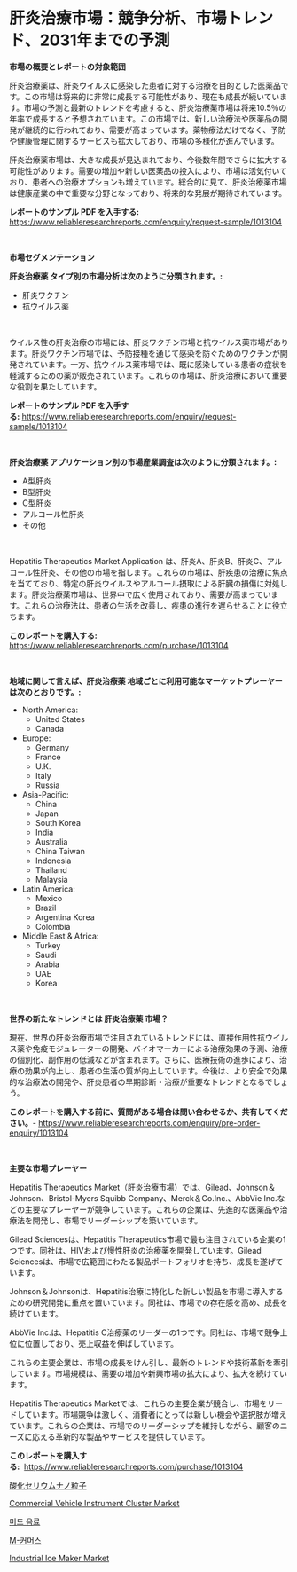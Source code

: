 <p><h1>肝炎治療市場：競争分析、市場トレンド、2031年までの予測</h1></p><p><strong>市場の概要とレポートの対象範囲</strong></p>
<p><p>肝炎治療薬は、肝炎ウイルスに感染した患者に対する治療を目的とした医薬品です。この市場は将来的に非常に成長する可能性があり、現在も成長が続いています。市場の予測と最新のトレンドを考慮すると、肝炎治療薬市場は将来10.5％の年率で成長すると予想されています。この市場では、新しい治療法や医薬品の開発が継続的に行われており、需要が高まっています。薬物療法だけでなく、予防や健康管理に関するサービスも拡大しており、市場の多様化が進んでいます。</p><p>肝炎治療薬市場は、大きな成長が見込まれており、今後数年間でさらに拡大する可能性があります。需要の増加や新しい医薬品の投入により、市場は活気付いており、患者への治療オプションも増えています。総合的に見て、肝炎治療薬市場は健康産業の中で重要な分野となっており、将来的な発展が期待されています。</p></p>
<p><strong>レポートのサンプル PDF を入手する:</strong> <a href="https://www.reliableresearchreports.com/enquiry/request-sample/1013104">https://www.reliableresearchreports.com/enquiry/request-sample/1013104</a></p>
<p>&nbsp;</p>
<p><strong>市場セグメンテーション</strong></p>
<p><strong>肝炎治療薬 タイプ別の市場分析は次のように分類されます。:</strong></p>
<p><ul><li>肝炎ワクチン</li><li>抗ウイルス薬</li></ul></p>
<p>&nbsp;</p>
<p><p>ウイルス性の肝炎治療の市場には、肝炎ワクチン市場と抗ウイルス薬市場があります。肝炎ワクチン市場では、予防接種を通じて感染を防ぐためのワクチンが開発されています。一方、抗ウイルス薬市場では、既に感染している患者の症状を軽減するための薬が販売されています。これらの市場は、肝炎治療において重要な役割を果たしています。</p></p>
<p><strong>レポートのサンプル PDF を入手する:</strong>&nbsp;<a href="https://www.reliableresearchreports.com/enquiry/request-sample/1013104">https://www.reliableresearchreports.com/enquiry/request-sample/1013104</a></p>
<p>&nbsp;</p>
<p><strong> 肝炎治療薬 アプリケーション別の市場産業調査は次のように分類されます。:</strong></p>
<p><ul><li>A型肝炎</li><li>B型肝炎</li><li>C型肝炎</li><li>アルコール性肝炎</li><li>その他</li></ul></p>
<p>&nbsp;</p>
<p><p>Hepatitis Therapeutics Market Application は、肝炎A、肝炎B、肝炎C、アルコール性肝炎、その他の市場を指します。これらの市場は、肝疾患の治療に焦点を当てており、特定の肝炎ウイルスやアルコール摂取による肝臓の損傷に対処します。肝炎治療薬市場は、世界中で広く使用されており、需要が高まっています。これらの治療法は、患者の生活を改善し、疾患の進行を遅らせることに役立ちます。</p></p>
<p><strong>このレポートを購入する:</strong>&nbsp; <a href="https://www.reliableresearchreports.com/purchase/1013104">https://www.reliableresearchreports.com/purchase/1013104</a></p>
<p>&nbsp;</p>
<p><strong>地域に関して言えば、肝炎治療薬 地域ごとに利用可能なマーケットプレーヤーは次のとおりです。:</strong></p>
<p><ul>
    <li>
        North America:
        <ul>
            <li>United States</li>
            <li>Canada</li>
        </ul>
    </li>
    <li>
        Europe:
        <ul>
            <li>Germany</li>
            <li>France</li>
            <li>U.K.</li>
            <li>Italy</li>
            <li>Russia</li>
        </ul>
    </li>
    <li>
        Asia-Pacific:
        <ul>
            <li>China</li>
            <li>Japan</li>
            <li>South Korea</li>
            <li>India</li>
            <li>Australia</li>
            <li>China Taiwan</li>
            <li>Indonesia</li>
            <li>Thailand</li>
            <li>Malaysia</li>
        </ul>
    </li>
    <li>
        Latin America:
        <ul>
            <li>Mexico</li>
            <li>Brazil</li>
            <li>Argentina Korea</li>
            <li>Colombia</li>
        </ul>
    </li>
    <li>
        Middle East & Africa:
        <ul>
            <li>Turkey</li>
            <li>Saudi</li>
            <li>Arabia</li>
            <li>UAE</li>
            <li>Korea</li>
        </ul>
    </li>
    </ul></p>
<p>&nbsp;</p>
<p><strong>世界の新たなトレンドとは 肝炎治療薬 市場？</strong></p>
<p><p>現在、世界の肝炎治療市場で注目されているトレンドには、直接作用性抗ウイルス薬や免疫モジュレーターの開発、バイオマーカーによる治療効果の予測、治療の個別化、副作用の低減などが含まれます。さらに、医療技術の進歩により、治療の効果が向上し、患者の生活の質が向上しています。今後は、より安全で効果的な治療法の開発や、肝炎患者の早期診断・治療が重要なトレンドとなるでしょう。</p></p>
<p><strong>このレポートを購入する前に、質問がある場合は問い合わせるか、共有してください。</strong>- <a href="https://www.reliableresearchreports.com/enquiry/pre-order-enquiry/1013104">https://www.reliableresearchreports.com/enquiry/pre-order-enquiry/1013104</a></p>
<p>&nbsp;</p>
<p><strong>主要な市場プレーヤー</strong></p>
<p><p>Hepatitis Therapeutics Market（肝炎治療市場）では、Gilead、Johnson＆Johnson、Bristol-Myers Squibb Company、Merck＆Co.Inc.、AbbVie Inc.などの主要なプレーヤーが競争しています。これらの企業は、先進的な医薬品や治療法を開発し、市場でリーダーシップを築いています。</p><p>Gilead Sciencesは、Hepatitis Therapeutics市場で最も注目されている企業の1つです。同社は、HIVおよび慢性肝炎の治療薬を開発しています。Gilead Sciencesは、市場で広範囲にわたる製品ポートフォリオを持ち、成長を遂げています。</p><p>Johnson＆Johnsonは、Hepatitis治療に特化した新しい製品を市場に導入するための研究開発に重点を置いています。同社は、市場での存在感を高め、成長を続けています。</p><p>AbbVie Inc.は、Hepatitis C治療薬のリーダーの1つです。同社は、市場で競争上位に位置しており、売上収益を伸ばしています。</p><p>これらの主要企業は、市場の成長をけん引し、最新のトレンドや技術革新を牽引しています。市場規模は、需要の増加や新興市場の拡大により、拡大を続けています。</p><p>Hepatitis Therapeutics Marketでは、これらの主要企業が競合し、市場をリードしています。市場競争は激しく、消費者にとっては新しい機会や選択肢が増えています。これらの企業は、市場でのリーダーシップを維持しながら、顧客のニーズに応える革新的な製品やサービスを提供しています。</p></p>
<p><strong>このレポートを購入する:</strong>&nbsp;&nbsp;<a href="https://www.reliableresearchreports.com/purchase/1013104">https://www.reliableresearchreports.com/purchase/1013104</a></p>
<p><p><a href="https://medium.com/@susanjprice2023/%E3%82%BB%E3%83%AA%E3%82%A6%E3%83%A0%E9%85%B8%E5%8C%96%E7%89%A9%E3%83%8A%E3%83%8E%E7%B2%92%E5%AD%90%E5%B8%82%E5%A0%B4-%E5%B8%82%E5%A0%B4cagr-%E5%B8%82%E5%A0%B4%E3%83%88%E3%83%AC%E3%83%B3%E3%83%89-%E6%88%90%E9%95%B7%E6%88%A6%E7%95%A5%E3%81%AB%E9%96%A2%E3%81%99%E3%82%8B%E6%83%85%E5%A0%B1-8abea2aecf85">酸化セリウムナノ粒子</a></p><p><a href="https://issuu.com/reportprime-2/docs/commercial-vehicle-instrument-cluster-market-size-">Commercial Vehicle Instrument Cluster Market</a></p><p><a href="https://github.com/Skyleitney456456/Market-Research-Report-List-1/blob/main/956439810721.md">미드 음료</a></p><p><a href="https://github.com/vs10l4sfg5c/Market-Research-Report-List-1/blob/main/419163310720.md">M-커머스</a></p><p><a href="https://view.publitas.com/reportprime-1/industrial-ice-maker-market-size-furnishes-valuable-information-encompassing-market-share-market-trends-and-projections-spanning-from-2024-to-2031/">Industrial Ice Maker Market</a></p></p>